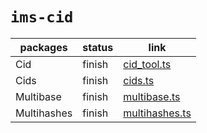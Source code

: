 # `ims-cid`

| packages    | status | link                                          |
|-------------|--------|-----------------------------------------------|
| Cid         | finish | [cid_tool.ts](./src/tokens/cid_tool.ts)       |
| Cids        | finish | [cids.ts](./src/tokens/cids.ts)               |
| Multibase   | finish | [multibase.ts](./src/tokens/multibase.ts)     |
| Multihashes | finish | [multihashes.ts](./src/tokens/multihashes.ts) |
